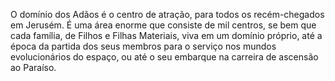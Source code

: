 ﻿O domínio dos Adãos é o centro de atração, para todos os recém-chegados em Jerusém. É uma área enorme que consiste de mil centros, se bem que cada família, de Filhos e Filhas Materiais, viva em um domínio próprio, até a época da partida dos seus membros para o serviço nos mundos evolucionários do espaço, ou até o seu embarque na carreira de ascensão ao Paraíso.